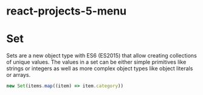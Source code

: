 # react-projects-5-menu

# Set
Sets are a new object type with ES6 (ES2015) that allow creating collections of unique values. The values in a set can be either simple primitives like strings or integers as well as more complex object types like object literals or arrays.
```javascript
new Set(items.map((item) => item.category))
```